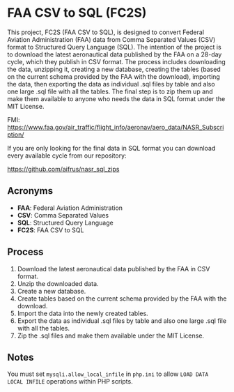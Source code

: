 # FAA CSV to SQL (FC2S)

This project, FC2S (FAA CSV to SQL), is designed to convert Federal Aviation Administration (FAA) data from Comma Separated Values (CSV) format to Structured Query Language (SQL). The intention of the project is to download the latest aeronautical data published by the FAA on a 28-day cycle, which they publish in CSV format. The process includes downloading the data, unzipping it, creating a new database, creating the tables (based on the current schema provided by the FAA with the download), importing the data, then exporting the data as individual .sql files by table and also one large .sql file with all the tables. The final step is to zip them up and make them available to anyone who needs the data in SQL format under the MIT License.

FMI: https://www.faa.gov/air_traffic/flight_info/aeronav/aero_data/NASR_Subscription/

If you are only looking for the final data in SQL format you can download every available cycle from our repository:

https://github.com/aifrus/nasr_sql_zips

## Acronyms

- **FAA**: Federal Aviation Administration
- **CSV**: Comma Separated Values
- **SQL**: Structured Query Language
- **FC2S**: FAA CSV to SQL

## Process

1. Download the latest aeronautical data published by the FAA in CSV format.
2. Unzip the downloaded data.
3. Create a new database.
4. Create tables based on the current schema provided by the FAA with the download.
5. Import the data into the newly created tables.
6. Export the data as individual .sql files by table and also one large .sql file with all the tables.
7. Zip the .sql files and make them available under the MIT License.

## Notes

You must set `mysqli.allow_local_infile` in `php.ini` to allow `LOAD DATA LOCAL INFILE` operations within PHP scripts.
